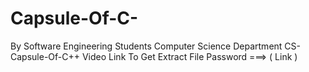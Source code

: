 # Capsule-Of-C-
By Software Engineering Students Computer Science Department CS-Capsule-Of-C++
Video Link To Get Extract File Password ===> ( Link )

